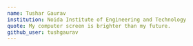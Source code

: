 ```yaml
---
name: Tushar Gaurav
institution: Noida Institute of Engineering and Technology
quote: My computer screen is brighter than my future.
github_user: tushgaurav
---
```

